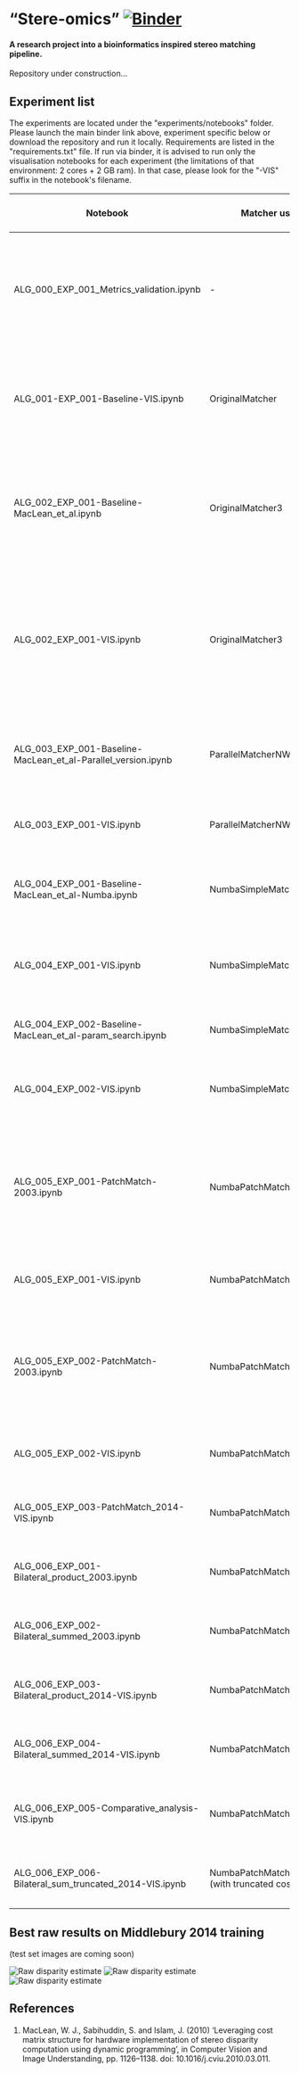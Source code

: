 

#  “Stere-omics” [![Binder](https://mybinder.org/badge_logo.svg)](https://mybinder.org/v2/gh/regorigregory/FYP_PUBLIC.git/master)
#### A research project into a bioinformatics inspired stereo matching pipeline.

Repository under construction...
## Experiment list
The experiments are located under the "experiments/notebooks" folder. Please launch the main binder link above, experiment specific below or download the repository and run it locally.
Requirements are listed in the "requirements.txt" file. If run via binder, it is advised to run only the visualisation notebooks for each experiment (the limitations of that environment: 2 cores + 2 GB ram). In that case, please look for the "-VIS" suffix in the notebook's filename.

| Notebook | Matcher used | Dataset | Experiment discussion | Contents | Direct binder link |
| ----------- | -------- |  ----------- | --- |  ---------------------------- | --- |
| ALG_000_EXP_001_Metrics_validation.ipynb | - | Middlebury 2003 | Yes | Unit tests run, then local implementation of Middlebury metrics implementation is cross-checked with published results. | [![Binder](https://mybinder.org/badge_logo.svg)](https://mybinder.org/v2/gh/regorigregory/FYP_PUBLIC/master?filepath=%2Fexperiments%2Fnotebooks%2FALG_000_EXP_001_Metrics_validation.ipynb) |
| ALG_001-EXP_001-Baseline-VIS.ipynb | OriginalMatcher | Middlebury 2003 | Yes | 3 diffferent initialisation methods are tested, produced disparity maps are output at the end of the experiment. | [![Binder](https://mybinder.org/badge_logo.svg)](https://mybinder.org/v2/gh/regorigregory/FYP_PUBLIC/master?filepath=%2Fexperiments%2Fnotebooks%2FALG_001-EXP_001-Baseline-VIS.ipynb) |
| ALG_002_EXP_001-Baseline-MacLean_et_al.ipynb | OriginalMatcher3 | Middlebury 2003 | No | Implementing disparity constraints for runtime improvements proposed by MacLean, W. J., Sabihuddin, S. and Islam, J. (2010). | [![Binder](https://mybinder.org/badge_logo.svg)](https://mybinder.org/v2/gh/regorigregory/FYP_PUBLIC/master?filepath=%2Fexperiments%2Fnotebooks%2FALG_002_EXP_001-Baseline-MacLean_et_al.ipynb) |
| ALG_002_EXP_001-VIS.ipynb | OriginalMatcher3 | Middlebury 2003 | Yes | Runtime and error comparision with baseline, histograms, "hit n miss" errors, 3d visualisation of disparities with intensity values back projected as their surface. | [![Binder](https://mybinder.org/badge_logo.svg)](https://mybinder.org/v2/gh/regorigregory/FYP_PUBLIC/master?filepath=%2Fexperiments%2Fnotebooks%2FALG_002_EXP_001-VIS.ipynb) |
| ALG_003_EXP_001-Baseline-MacLean_et_al-Parallel_version.ipynb | ParallelMatcherNWMacLean | Middlebury 2003 | No | Scanline-wise parallelisation of the pipeline in python. Disparity outputs displayed. | [![Binder](https://mybinder.org/badge_logo.svg)](https://mybinder.org/v2/gh/regorigregory/FYP_PUBLIC/master?filepath=%2Fexperiments%2Fnotebooks%2FALG_003_EXP_001-Baseline-MacLean_et_al-Parallel_version.ipynb) |
| ALG_003_EXP_001-VIS.ipynb | ParallelMatcherNWMacLean | Middlebury 2003 | Yes | Runtime and error comparision with baseline,  output log file. | [![Binder](https://mybinder.org/badge_logo.svg)](https://mybinder.org/v2/gh/regorigregory/FYP_PUBLIC/master?filepath=%2Fexperiments%2Fnotebooks%2FALG_003_EXP_001-VIS.ipynb) |
| ALG_004_EXP_001-Baseline-MacLean_et_al-Numba.ipynb | NumbaSimpleMatcher | Middlebury 2003 | No | Converting the pipeline to Numba. Disparity outputs displayed. | [![Binder](https://mybinder.org/badge_logo.svg)](https://mybinder.org/v2/gh/regorigregory/FYP_PUBLIC/master?filepath=%2Fexperiments%2Fnotebooks%2FALG_004_EXP_001-Baseline-MacLean_et_al-Numba.ipynb) |
| ALG_004_EXP_001-VIS.ipynb | NumbaSimpleMatcher | Middlebury 2003 | Yes | Runtime and error comparision with baseline, parallel baseline, output log file. | [![Binder](https://mybinder.org/badge_logo.svg)](https://mybinder.org/v2/gh/regorigregory/FYP_PUBLIC/master?filepath=%2Fexperiments%2Fnotebooks%2FALG_004_EXP_001-VIS.ipynb) |
| ALG_004_EXP_002-Baseline-MacLean_et_al-param_search.ipynb | NumbaSimpleMatcher | Middlebury 2003 | No | Running the pipeline with a range of match values (1-60). | [![Binder](https://mybinder.org/badge_logo.svg)](https://mybinder.org/v2/gh/regorigregory/FYP_PUBLIC/master?filepath=%2Fexperiments%2Fnotebooks%2FALG_004_EXP_002-Baseline-MacLean_et_al-param_search.ipynb) |
| ALG_004_EXP_002-VIS.ipynb | NumbaSimpleMatcher | Middlebury 2003 | Yes | Interactive visual experiment analysis using plotly.Tabular output. | [![Binder](https://mybinder.org/badge_logo.svg)](https://mybinder.org/v2/gh/regorigregory/FYP_PUBLIC/master?filepath=%2Fexperiments%2Fnotebooks%2FALG_004_EXP_002-VIS.ipynb) |
| ALG_005_EXP_001-PatchMatch-2003.ipynb | NumbaPatchMatcher | Middlebury 2003 | No | Implementing constant-weight cost aggregation into the pipeline. A set of window sizes are tested. Tabular output of logged results. | [![Binder](https://mybinder.org/badge_logo.svg)](https://mybinder.org/v2/gh/regorigregory/FYP_PUBLIC/master?filepath=%2Fexperiments%2Fnotebooks%2FALG_005_EXP_001-PatchMatch-2003.ipynb) |
| ALG_005_EXP_001-VIS.ipynb | NumbaPatchMatcher | Middlebury 2003 | Yes | Interactive visual experiment analysis using plotly. | [![Binder](https://mybinder.org/badge_logo.svg)](https://mybinder.org/v2/gh/regorigregory/FYP_PUBLIC/master?filepath=%2Fexperiments%2Fnotebooks%2FALG_005_EXP_001-VIS.ipynb) |
| ALG_005_EXP_002-PatchMatch-2003.ipynb | NumbaPatchMatcher | Middlebury 2003 | No | Testing a set of support windows, used edge detectors and gaussian weights. Weights dipslayed, results are in tabular format. | [![Binder](https://mybinder.org/badge_logo.svg)](https://mybinder.org/v2/gh/regorigregory/FYP_PUBLIC/master?filepath=%2Fexperiments%2Fnotebooks%2FALG_005_EXP_002-PatchMatch-2003.ipynb) |
| ALG_005_EXP_002-VIS.ipynb | NumbaPatchMatcher | Middlebury 2003 | Yes | Interactive visual experiment analysis using plotly. | [![Binder](https://mybinder.org/badge_logo.svg)](https://mybinder.org/v2/gh/regorigregory/FYP_PUBLIC/master?filepath=%2Fexperiments%2Fnotebooks%2FALG_005_EXP_002-VIS.ipynb) |
| ALG_005_EXP_003-PatchMatch_2014-VIS.ipynb | NumbaPatchMatcher | Middlebury 2014 | Yes | Interactive visual experiment analysis using plotly. | [![Binder](https://mybinder.org/badge_logo.svg)](https://mybinder.org/v2/gh/regorigregory/FYP_PUBLIC/master?filepath=%2Fexperiments%2Fnotebooks%2FALG_005_EXP_003-PatchMatch_2014-VIS.ipynb) |
| ALG_006_EXP_001-Bilateral_product_2003.ipynb | NumbaPatchMatcher | Middlebury 2003 | No | Interactive visual experiment analysis using plotly. | [![Binder](https://mybinder.org/badge_logo.svg)](https://mybinder.org/v2/gh/regorigregory/FYP_PUBLIC/master?filepath=%2Fexperiments%2Fnotebooks%2FALG_006_EXP_001-Bilateral_product_2003.ipynb) |
| ALG_006_EXP_002-Bilateral_summed_2003.ipynb | NumbaPatchMatcherBilateral | Middlebury 2003 | No | Interactive visual experiment analysis using plotly. | [![Binder](https://mybinder.org/badge_logo.svg)](https://mybinder.org/v2/gh/regorigregory/FYP_PUBLIC/master?filepath=%2Fexperiments%2Fnotebooks%2FALG_006_EXP_002-Bilateral_summed_2003.ipynb) |
| ALG_006_EXP_003-Bilateral_product_2014-VIS.ipynb | NumbaPatchMatcherBilateral | Middlebury 2014 | No | Interactive visual experiment analysis using plotly. | [![Binder](https://mybinder.org/badge_logo.svg)](https://mybinder.org/v2/gh/regorigregory/FYP_PUBLIC/master?filepath=%2Fexperiments%2Fnotebooks%2FALG_006_EXP_003-Bilateral_product_2014-VIS.ipynb) |
| ALG_006_EXP_004-Bilateral_summed_2014-VIS.ipynb | NumbaPatchMatcherBilateral | Middlebury 2014 | No | Interactive visual experiment analysis using plotly. | [![Binder](https://mybinder.org/badge_logo.svg)](https://mybinder.org/v2/gh/regorigregory/FYP_PUBLIC/master?filepath=%2Fexperiments%2Fnotebooks%2FALG_006_EXP_004-Bilateral_summed_2014-VIS.ipynb) |
| ALG_006_EXP_005-Comparative_analysis-VIS.ipynb | NumbaPatchMatcherBilateral | Middlebury 2014 | Yes | Comparative interactive visual experiment analysis using plotly. | [![Binder](https://mybinder.org/badge_logo.svg)](https://mybinder.org/v2/gh/regorigregory/FYP_PUBLIC/master?filepath=%2Fexperiments%2Fnotebooks%2FALG_006_EXP_005-Comparative_analysis-VIS.ipynb) |
| ALG_006_EXP_006-Bilateral_sum_truncated_2014-VIS.ipynb | NumbaPatchMatcherBilateral (with truncated cost) | Middlebury 2014 | No | Interactive visual experiment analysis using plotly. | [![Binder](https://mybinder.org/badge_logo.svg)](https://mybinder.org/v2/gh/regorigregory/FYP_PUBLIC/master?filepath=%2Fexperiments%2Fnotebooks%2FALG_006_EXP_006-Bilateral_sum_truncated_2014-VIS.ipynb) |

## Best raw results on Middlebury 2014 training 
(test set images are coming soon)

![Raw disparity estimate](https://github.com/regorigregory/FYP_PUBLIC/blob/master/git_assets/best_results_tabular-1.png)
![Raw disparity estimate](https://github.com/regorigregory/FYP_PUBLIC/blob/master/git_assets/best_results_tabular-2.png)
![Raw disparity estimate](https://github.com/regorigregory/FYP_PUBLIC/blob/master/git_assets/best_results_tabular-3.png)

## References

1. MacLean, W. J., Sabihuddin, S. and Islam, J. (2010) ‘Leveraging cost matrix structure for hardware implementation of stereo disparity computation using dynamic programming’, in Computer Vision and Image Understanding, pp. 1126–1138. doi: 10.1016/j.cviu.2010.03.011.
